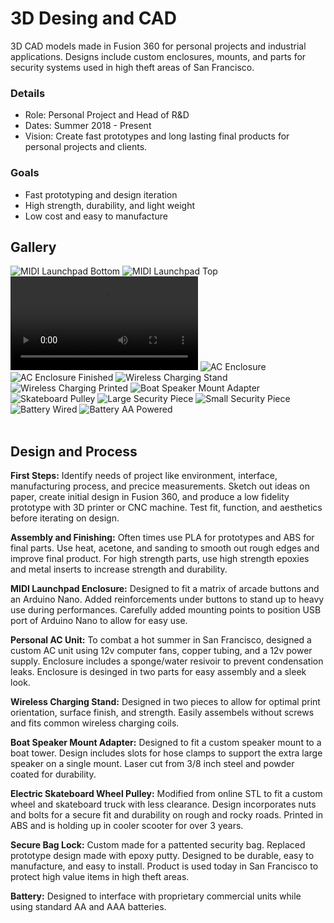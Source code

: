 # 3D Desing and CAD
3D CAD models made in Fusion 360 for personal projects and industrial applications. Designs include custom enclosures, mounts, and parts for security systems used in high theft areas of San Francisco.

### Details
- Role: Personal Project and Head of R&D
- Dates: Summer 2018 - Present
- Vision: Create fast prototypes and long lasting final products for personal projects and clients.

### Goals
- Fast prototyping and design iteration
- High strength, durability, and light weight 
- Low cost and easy to manufacture

## Gallery
<div class="scroll-container">
    <img title="MIDI Launchpad Bottom" src="/assets/img/projects/3d_design/cad6.jpg">
    <img title="MIDI Launchpad Top" src="/assets/img/projects/3d_design/cad7.jpg">
    <video controls title="MIDI Launchpad Finished">  <source src="/assets/img/projects/3d_design/cad8.MP4"> </video>
    <img title="AC Enclosure" src="/assets/img/projects/3d_design/cad10.jpg">
    <img title="AC Enclosure Finished" src="/assets/img/projects/3d_design/cad11.jpg">
    <img title="Wireless Charging Stand" src="/assets/img/projects/3d_design/cad4.jpg">
    <img title="Wireless Charging Printed" src="/assets/img/projects/3d_design/cad5.jpg">
    <img title="Boat Speaker Mount Adapter" src="/assets/img/projects/3d_design/cad3.jpg">
    <img title="Skateboard Pulley" src="/assets/img/projects/3d_design/cad9.jpg">
    <img title="Large Security Piece" src="/assets/img/projects/3d_design/cad1.jpg">
    <img title="Small Security Piece" src="/assets/img/projects/3d_design/cad2.jpg">
    <img title="Battery Wired" src="/assets/img/projects/3d_design/cad12.jpg">
    <img title="Battery AA Powered" src="/assets/img/projects/3d_design/cad13.jpg">
</div>
<br>

## Design and Process
**First Steps:** Identify needs of project like environment, interface, manufacturing process, and precice measurements. Sketch out ideas on paper, create initial design in Fusion 360, and produce a low fidelity prototype with 3D printer or CNC machine. Test fit, function, and aesthetics before iterating on design. 

**Assembly and Finishing:** Often times use PLA for prototypes and ABS for final parts. Use heat, acetone, and sanding to smooth out rough edges and improve final product. For high strength parts, use high strength epoxies and metal inserts to increase strength and durability.

**MIDI Launchpad Enclosure:** Designed to fit a matrix of arcade buttons and an Arduino Nano. Added reinforcements under buttons to stand up to heavy use during performances. Carefully added mounting points to position USB port of Arduino Nano to allow for easy use.

**Personal AC Unit:** To combat a hot summer in San Francisco, designed a custom AC unit using 12v computer fans, copper tubing, and a 12v power supply. Enclosure includes a sponge/water resivoir to prevent condensation leaks. Enclosure is desinged in two parts for easy assembly and a sleek look.

**Wireless Charging Stand:** Designed in two pieces to allow for optimal print orientation, surface finish, and strength. Easily assembels without screws and fits common wireless charging coils.

**Boat Speaker Mount Adapter:** Designed to fit a custom speaker mount to a boat tower. Design includes slots for hose clamps to support the extra large speaker on a single mount. Laser cut from 3/8 inch steel and powder coated for durability.

**Electric Skateboard Wheel Pulley:** Modified from online STL to fit a custom wheel and skateboard truck with less clearance. Design incorporates nuts and bolts for a secure fit and durability on rough and rocky roads. Printed in ABS and is holding up in cooler scooter for over 3 years.

**Secure Bag Lock:** Custom made for a pattented security bag. Replaced prototype design made with epoxy putty. Designed to be durable, easy to manufacture, and easy to install. Product is used today in San Francisco to protect high value items in high theft areas.

**Battery:** Designed to interface with proprietary commercial units while using standard AA and AAA batteries. 

